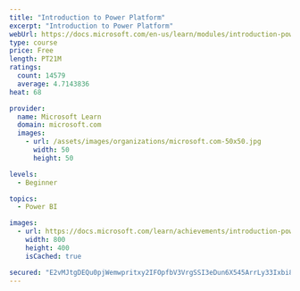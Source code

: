 ```yaml
---
title: "Introduction to Power Platform"
excerpt: "Introduction to Power Platform"
webUrl: https://docs.microsoft.com/en-us/learn/modules/introduction-power-platform/
type: course
price: Free
length: PT21M
ratings:
  count: 14579
  average: 4.7143836
heat: 68

provider:
  name: Microsoft Learn
  domain: microsoft.com
  images:
    - url: /assets/images/organizations/microsoft.com-50x50.jpg
      width: 50
      height: 50

levels:
  - Beginner

topics:
  - Power BI

images:
  - url: https://docs.microsoft.com/learn/achievements/introduction-power-platform-social.png
    width: 800
    height: 400
    isCached: true

secured: "E2vMJtgDEQu0pjWemwpritxy2IFOpfbV3VrgSSI3eDun6X545ArrLy33Ixbi8V7kTGybSSlrsKnsdfF6M24pDJ+S4UOyZtzy2qi1CJONz9J1z3xTh2M53zqExGJEhyjTPFAyq1u8Zp6PwoEyv/coTa/GXi49QJK0CHsXP89ICi0Rt2InUd1rkbJQUFpgDsZwrIFNAAt3vUtXi0zbFGy7VtOEyMWVW4Q5tIIBCTr8jqpmCBYhwyUmtEI3D6p/hMHtKEVwjFcPUON16lHid9i8Tg4wJ6GtvgcH7ZWEkoIURMlQcXZ9JmKozABZAt+yUgB56wG5xxdrgXHthi9N3gwkGWDbGrPrEPQqwMvuOQ0VVQWzXlliPVb4PMvf1EYK3V1tInDPRt1K2iQ7hnK3ySU/21iFZFwwM/4NaESayYOmv+ZEiMpuhL2jpFDM2NhO/7lc;rzXzOCKdjlOkHxzgosKX6A=="
---
```


